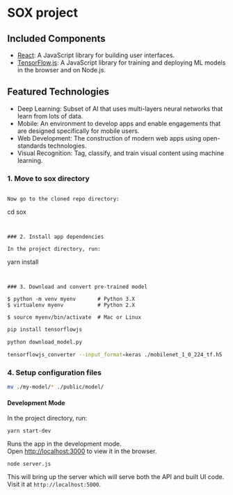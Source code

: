 # SOX project



## Included Components

* [React](https://reactjs.org/): A JavaScript library for building user interfaces.
* [TensorFlow.js](https://js.tensorflow.org/): A JavaScript library for training and deploying ML models in the browser and on Node.js.

## Featured Technologies

* Deep Learning: Subset of AI that uses
  multi-layers neural networks that learn from lots of data.
* Mobile: An environment to
 develop apps and enable engagements that are designed specifically for mobile
 users.
* Web Development: The construction of
  modern web apps using open-standards technologies.
* Visual Recognition: Tag, classify, and train
  visual content using machine learning.




### 1. Move to sox directory
```

Now go to the cloned repo directory:

```
cd sox
```


### 2. Install app dependencies

In the project directory, run:

```
yarn install
```


### 3. Download and convert pre-trained model

$ python -m venv myenv       # Python 3.X
$ virtualenv myenv           # Python 2.X

$ source myenv/bin/activate  # Mac or Linux
```

```bash
pip install tensorflowjs
```
```bash
python download_model.py
```
```bash
tensorflowjs_converter --input_format=keras ./mobilenet_1_0_224_tf.h5 ./my-model
```


### 4. Setup configuration files

```bash
mv ./my-model/* ./public/model/
```

#### Development Mode

In the project directory, run:

```
yarn start-dev
```

Runs the app in the development mode.<br />
Open [http://localhost:3000](http://localhost:3000) to view it in the browser.

```
node server.js
```

This will bring up the server which will serve both the API and built UI code.
Visit it at `http://localhost:5000`.




